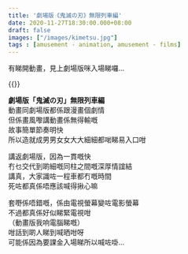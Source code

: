 ```yaml
---
title: '劇場版《鬼滅の刃》無限列車編'
date: 2020-11-27T18:30:00.000+08:00
draft: false
images: ["/images/kimetsu.jpg"]
tags : [amusement - animation, amusement - films]
---
```


有睇開動畫，見上劇場版咪入場睇囉...  

{{<youtube t0XGJGtaQh8>}}

**劇場版「鬼滅の刃」無限列車編**  
動畫同劇場版都係跟漫畫個劇情  
但係畫風嚟講動畫係無得輸嘅  
故事簡單節奏明快  
所以造就成男男女女大大細細都啱睇易入口咁  
  
講返劇場版，因為一貫嘅快  
冇乜交代到啲細嘅同柱之間嘅深厚情誼結  
講真，大家識咗一程車都冇嘅時間  
死咗都真係唔應該喊得揪心嘛  
  
套嘢係唔錯嘅，係由電視螢幕變咗電影螢幕  
不過都真係好似睇緊電視咁  
（動畫版我响電腦睇嘅）  
咁話到啲人睇到喊晒咁呀  
可能係因為要課金入場睇所以喊咗啩...  
